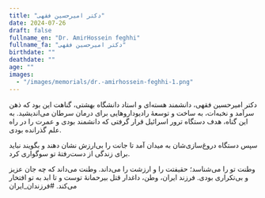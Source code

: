 ```yaml
---
title: "دکتر امیرحسین فقهی"
date: 2024-07-26
draft: false
fullname_en: "Dr. AmirHossein feghhi"
fullname_fa: "دکتر امیرحسین فقهی"
birthdate: ""
deathdate: ""
age: ""
images:
  - "/images/memorials/dr.-amirhossein-feghhi-1.png"
---
```


دکتر امیرحسین فقهی، دانشمند هسته‌ای و استاد دانشگاه بهشتی،
گناهت این بود که ذهن سرآمد و نخبه‌ات، به ساخت و توسعۀ رادیوداروهایی برای درمان سرطان می‌اندیشید. 
به این گناه، هدف دستگاه ترور اسرائیل قرار گرفتی که دانشمند بودی و عمرت را در راه علم گذرانده بودی.

 سپس دستگاه دروغ‌سازی‌شان به میدان آمد تا جانت را بی‌ارزش نشان دهند و بگویند نباید برای زندگی از دست‌رفتۀ تو سوگواری‌ کرد.

 وطنت تو را می‌شناسد؛ حقیفتت را و ارزشت را می‌داند. وطنت می‌داند که چه جان عزیز و بی‌تکراری بودی. 
فرزند ایران، وطن، داغدار قتل بیرحمانۀ توست و تا ابد به تو افتخار می‌کند.
#فرزندان_ایران